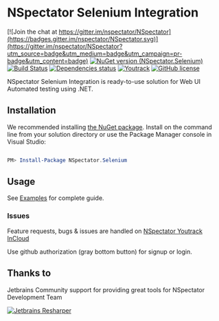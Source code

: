 # NSpectator Selenium Integration

[![Join the chat at https://gitter.im/nspectator/NSpectator](https://badges.gitter.im/nspectator/NSpectator.svg)](https://gitter.im/nspectator/NSpectator?utm_source=badge&utm_medium=badge&utm_campaign=pr-badge&utm_content=badge)
[![NuGet version (NSpectator.Selenium)](https://img.shields.io/nuget/v/NSpectator.Selenium.svg?style=flat)](https://www.nuget.org/packages/NSpectator.Selenium/)
[![Build Status](https://travis-ci.org/nspectator/NSpectator.Selenium.svg?branch=master)](https://travis-ci.org/nspectator/NSpectator.Selenium)
[![Dependencies status](https://img.shields.io/badge/dependencies-up--to--date-brightgreen.svg)](https://github.com/nspectator/NSpectator.Selenium/blob/master/src/OpenQA.Selenite/packages.config)
[![Youtrack](https://img.shields.io/badge/issues-youtrack-orange.svg)](https://nspectator.myjetbrains.com/youtrack/issues/SE?q=%23Unresolved+)
[![GitHub license](https://img.shields.io/badge/license-MIT-blue.svg)](https://raw.githubusercontent.com/nspectator/NSpectator.Selenium/master/license.txt)

NSpectator Selenium Integration is ready-to-use solution for Web UI Automated testing using .NET. 

## Installation

We recommended installing [the NuGet package](https://www.nuget.org/packages/NSpectator.Selenium). Install on the command line from your solution directory or use the Package Manager console in Visual Studio:

```powershell

PM> Install-Package NSpectator.Selenium

```

## Usage

See [Examples](https://github.com/nspectator/NSpectator.Selenium/tree/master/examples) for complete guide.

### Issues

Feature requests, bugs & issues are handled on [NSpectator Youtrack InCloud](https://nspectator.myjetbrains.com/youtrack/issues/SE?q=%23Unresolved+)

Use github authorization (gray bottom button) for signup or login.

## Thanks to

Jetbrains Community support for providing great tools for NSpectator Development Team

[![Jetbrains Resharper](http://nspectator.org/assets/icon_ReSharper.png)](https://www.jetbrains.com/resharper/)
